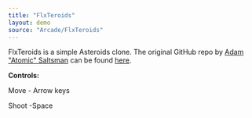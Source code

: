 ```yaml
---
title: "FlxTeroids"
layout: demo
source: "Arcade/FlxTeroids"
---
```


FlxTeroids is a simple Asteroids clone. The original GitHub repo by [Adam "Atomic" Saltsman](https://twitter.com/ADAMATOMIC) can be found [here](https://github.com/AdamAtomic/FlxTeroids).

**Controls:**

Move - Arrow keys

Shoot -Space
